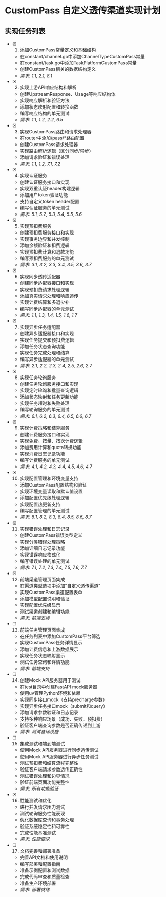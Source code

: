 # CustomPass 自定义透传渠道实现计划

## 实现任务列表

- [x] 1. 添加CustomPass常量定义和基础结构
  - 在constant/channel.go中添加ChannelTypeCustomPass常量
  - 在constant/task.go中添加TaskPlatformCustomPass常量
  - 创建CustomPass相关的数据结构定义
  - _需求: 1.1, 2.1, 8.1_

- [x] 2. 实现上游API响应结构和解析
  - 创建UpstreamResponse、Usage等响应结构体
  - 实现响应解析和验证方法
  - 添加状态映射配置和转换函数
  - 编写响应结构的单元测试
  - _需求: 1.1, 1.2, 2.2, 6.5_

- [x] 3. 实现CustomPass路由和请求处理器
  - 在router中添加/pass/*路由配置
  - 创建CustomPass请求处理器
  - 实现路由解析逻辑（区分同步/异步）
  - 添加请求验证和错误处理
  - _需求: 1.1, 1.2, 7.1, 7.2_

- [x] 4. 实现认证服务
  - 创建认证服务接口和实现
  - 实现双重认证header构建逻辑
  - 添加用户token验证功能
  - 支持自定义token header配置
  - 编写认证服务的单元测试
  - _需求: 5.1, 5.2, 5.3, 5.4, 5.5, 5.6_

- [x] 5. 实现预扣费服务
  - 创建预扣费服务接口和实现
  - 实现事务边界和并发控制
  - 添加余额验证和扣费逻辑
  - 实现预扣费计算和退款功能
  - 编写预扣费服务的单元测试
  - _需求: 3.1, 3.2, 3.3, 3.4, 3.5, 3.6, 3.7_

- [x] 6. 实现同步透传适配器
  - 创建同步适配器接口和实现
  - 实现预扣费请求处理逻辑
  - 添加真实请求处理和响应透传
  - 实现计费结算和多退少补
  - 编写同步适配器的单元测试
  - _需求: 1.1, 1.3, 1.4, 1.5, 1.6, 1.7_

- [x] 7. 实现异步任务适配器
  - 创建异步适配器接口和实现
  - 实现任务提交和预扣费逻辑
  - 添加任务状态查询功能
  - 实现任务完成处理和结算
  - 编写异步适配器的单元测试
  - _需求: 2.1, 2.2, 2.3, 2.4, 2.5, 2.6, 2.7_

- [x] 8. 实现任务轮询服务
  - 创建任务轮询服务接口和实现
  - 实现定时轮询和批量查询逻辑
  - 添加状态映射和任务更新功能
  - 实现任务超时和失败处理
  - 编写轮询服务的单元测试
  - _需求: 6.1, 6.2, 6.3, 6.4, 6.5, 6.6, 6.7_

- [x] 9. 实现计费策略和结算服务
  - 创建计费服务接口和实现
  - 实现免费、按量、按次计费逻辑
  - 添加费用计算和quota转换功能
  - 实现消费日志记录功能
  - 编写计费服务的单元测试
  - _需求: 4.1, 4.2, 4.3, 4.4, 4.5, 4.6, 4.7_

- [x] 10. 实现配置管理和环境变量支持
  - 添加CustomPass配置结构和验证
  - 实现环境变量读取和默认值设置
  - 添加配置优先级处理逻辑
  - 实现配置热更新支持
  - 编写配置管理的单元测试
  - _需求: 8.1, 8.2, 8.3, 8.4, 8.5, 8.6, 8.7_

- [x] 11. 实现错误处理和日志记录
  - 创建CustomPass错误类型定义
  - 实现分类错误处理策略
  - 添加详细日志记录功能
  - 实现错误响应格式化
  - 编写错误处理的单元测试
  - _需求: 7.1, 7.2, 7.3, 7.4, 7.5, 7.6, 7.7_

- [x] 12. 前端渠道管理页面集成
  - 在渠道类型选项中添加"自定义透传渠道"
  - 实现CustomPass渠道配置表单
  - 添加模型配置说明和验证
  - 实现配置优先级显示
  - 测试渠道创建和编辑功能
  - _需求: 前端支持_

- [ ] 13. 前端任务管理页面集成
  - 在任务列表中添加CustomPass平台筛选
  - 实现CustomPass任务详情显示
  - 添加计费信息和上游数据展示
  - 实现任务状态映射显示
  - 测试任务查询和详情功能
  - _需求: 前端支持_

- [ ] 14. 创建Mock API服务器用于测试
  - 在test目录中创建FastAPI mock服务器
  - 使用uv管理Python环境和依赖
  - 实现同步接口mock（支持precharge参数）
  - 实现异步任务接口mock（submit和query）
  - 添加请求参数验证和日志记录
  - 支持多种响应场景（成功、失败、预扣费）
  - 验证客户端查询参数是否正确传递到上游
  - _需求: 测试基础设施_

- [ ] 15. 集成测试和端到端测试
  - 使用Mock API服务器进行同步透传测试
  - 使用Mock API服务器进行异步任务测试
  - 测试预扣费和结算流程完整性
  - 验证客户端请求参数透传正确性
  - 测试错误处理和边界情况
  - 验证前端页面功能完整性
  - _需求: 所有功能验证_

- [x] 16. 性能测试和优化
  - 进行并发请求压力测试
  - 测试轮询服务性能表现
  - 优化数据库查询和事务处理
  - 验证系统稳定性和可靠性
  - 完成性能基准测试
  - _需求: 性能要求_

- [ ] 17. 文档完善和部署准备
  - 完善API文档和使用说明
  - 编写部署和配置指南
  - 准备示例配置和测试数据
  - 完成代码审查和质量检查
  - 准备生产环境部署
  - _需求: 部署就绪_